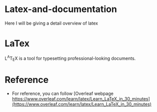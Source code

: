 # Latex-and-documentation
Here I will be giving a detail overview of latex

# LaTex
L<sup>A</sup>T<sub>E</sub>X is a tool for typesetting professional-looking documents. 










# Reference

* For reference, you can follow [Overleaf webpage https://www.overleaf.com/learn/latex/Learn_LaTeX_in_30_minutes](https://www.overleaf.com/learn/latex/Learn_LaTeX_in_30_minutes)